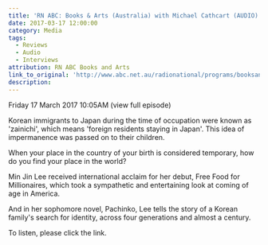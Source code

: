 ```yaml
---
title: 'RN ABC: Books & Arts (Australia) with Michael Cathcart (AUDIO)'
date: 2017-03-17 12:00:00
category: Media
tags:
  - Reviews
  - Audio
  - Interviews
attribution: RN ABC Books and Arts
link_to_original: 'http://www.abc.net.au/radionational/programs/booksandarts/min-jin-lee:-pachinko/8362486'
description:
---
```



Friday 17 March 2017 10:05AM (view full episode)

Korean immigrants to Japan during the time of occupation were known as 'zainichi', which means 'foreign residents staying in Japan'. This idea of impermanence was passed on to their children.

When your place in the country of your birth is considered temporary, how do you find your place in the world?

Min Jin Lee received international acclaim for her debut, Free Food for Millionaires, which took a sympathetic and entertaining look at coming of age in America.

And in her sophomore novel, Pachinko, Lee tells the story of a Korean family's search for identity, across four generations and almost a century.

To listen, please click the link.&nbsp;
